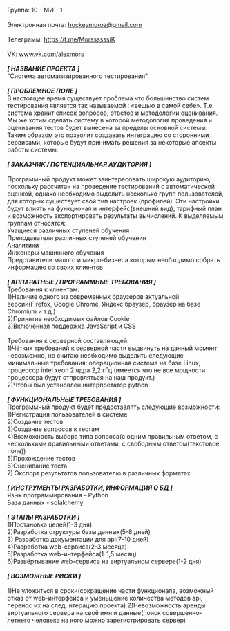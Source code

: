 Группа: 10 - МИ - 1 \
\
Электронная почта: hockeymoroz@gmail.com \
\
Телеграмм: https://t.me/MorssssssiK \
\
VK: www.vk.com/alexmors \
\
***[ НАЗВАНИЕ ПРОЕКТА ]*** \
“Система автоматизированного тестирования” \
\
***[ ПРОБЛЕМНОЕ ПОЛЕ ]*** \
В настоящее время существует проблема что большинство систем тестирования является так называемой : «вещью в самой себе». Т.е. система хранит список вопросов, ответов и методологии оценивания. Мы же хотим сделать систему в которой методология проведения и оценивания тестов будет вынесена за пределы основной системы. Таким образом это позволит создавать интеграцию со сторонними сервисами, которые будут принимать решения за некоторые апсекты работы системы. \
\
***[ ЗАКАЗЧИК / ПОТЕНЦИАЛЬНАЯ АУДИТОРИЯ ]*** \
\
Программный продукт может заинтересовать широкую аудиторию, поскольку рассчитан на проведение тестирований с автоматической оценкой, однако необходимо выделить несколько групп пользователей, для которых существует свой тип настроек (профилей). Эти настройки будут влиять на функционал и интерфейс(внешний вид), тарифный план и возможность экспортировать результаты вычислений. К выделяемым группам относятся: \
Учащиеся различных ступеней обучения \
Преподаватели различных ступеней обучения \
Аналитики \
Инженеры машинного обучения \
Представители малого и микро-бизнеса которым необходимо собрать информацию со своих клиентов \
\
***[ АППАРАТНЫЕ / ПРОГРАММНЫЕ ТРЕБОВАНИЯ ]*** \
Требования к клиентам: \
1)Наличие одного из современных браузеров актуальной версии(Firefox, Google Chrome, Яндекс браузер, браузер на базе Chromium и т.д.) \
2)Принятие необходимых файлов Cookie \
3)Включённая поддержка JavaScript и CSS \
\
Требования к серверной составляющей: \
1)Чётких требований к серверной части выдвинуть на данный момент невозможно, но считаю необходимо выделить следующие минимальные требования: операционная система на базе Linux, процессор intel xeon 2 ядра 2,2 гГц (имеется что не все мощности процессора будут отправляться на наш продукт.) \
2)Чтобы был установлен интерпретатор python \
\
***[ ФУНКЦИОНАЛЬНЫЕ ТРЕБОВАНИЯ ]*** \
Программный продукт будет предоставлять следующие возможности: \
1)Регистрация пользователей в системе \
2)Создание тестов \
3)Создание вопросов к тестам \
4)Возможность выбора типа вопроса(с одним правильным ответом, с несколькими правильными ответами, с свободным ответом(текстовое поле)) \
5)Прохождение тестов \
6)Оценивание теста \
7) Экспорт результатов пользователю в различных форматах \
\
***[ ИНСТРУМЕНТЫ РАЗРАБОТКИ, ИНФОРМАЦИЯ О БД ]*** \
Язык программирования – Python \
База данных - sqlalchemy \
\
***[ ЭТАПЫ РАЗРАБОТКИ ]*** \
1)Постановка целей(1-3 дня) \
2)Разработка структуры базы данных(5-8 дней) \
3) Разработка документации для api(7-10 дней) \
4)Разработка web-сервиса(2-3 месяца) \
5)Разработка web-интерфейса(1-1,5 месяц) \
6)Развёртывание web-сервиса на виртуальном сервере(1-2 дня) \
\
***[ ВОЗМОЖНЫЕ РИСКИ ]*** \
\
1)Не уложиться в сроки(сокращение части функционала, возможный отказ от web-интерфейса и уменьшение количества методов api, перенос их на след. итерацию проекта)
2)Невозможность аренды виртуального сервера на своё имя и данные(поиск совершенно-летнего человека на кого можно зарегистрировать сервер)

